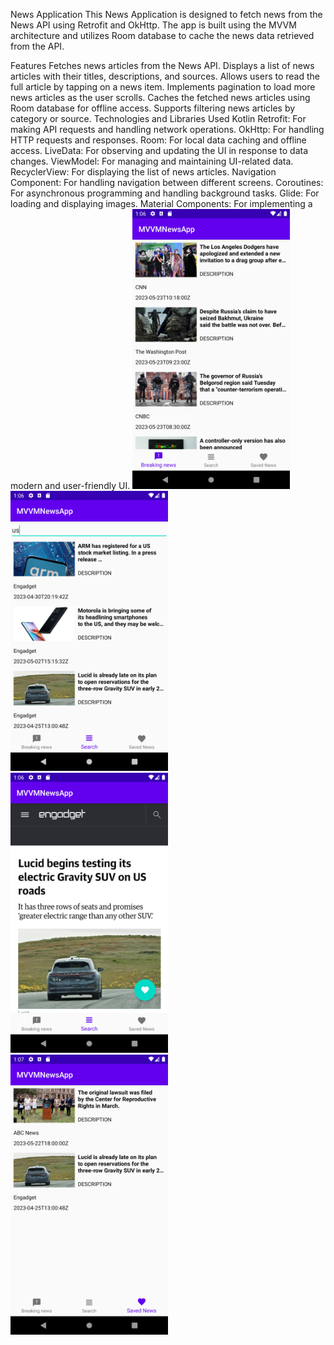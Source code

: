 News Application
This News Application is designed to fetch news from the News API using Retrofit and OkHttp. The app is built using the MVVM architecture and utilizes Room database to cache the news data retrieved from the API.

Features
Fetches news articles from the News API.
Displays a list of news articles with their titles, descriptions, and sources.
Allows users to read the full article by tapping on a news item.
Implements pagination to load more news articles as the user scrolls.
Caches the fetched news articles using Room database for offline access.
Supports filtering news articles by category or source.
Technologies and Libraries Used
Kotlin
Retrofit: For making API requests and handling network operations.
OkHttp: For handling HTTP requests and responses.
Room: For local data caching and offline access.
LiveData: For observing and updating the UI in response to data changes.
ViewModel: For managing and maintaining UI-related data.
RecyclerView: For displaying the list of news articles.
Navigation Component: For handling navigation between different screens.
Coroutines: For asynchronous programming and handling background tasks.
Glide: For loading and displaying images.
Material Components: For implementing a modern and user-friendly UI.
<img src="https://github.com/muradhani/New-app/blob/main/images/Screenshot_20230524_130612.png?raw=true" width=50% height=50%>
<img src="https://github.com/muradhani/New-app/blob/main/images/Screenshot_20230524_130645.png?raw=true" width=50% height=50%>
<img src="https://github.com/muradhani/New-app/blob/main/images/Screenshot_20230524_130700.png?raw=true" width=50% height=50%>
<img src="https://github.com/muradhani/New-app/blob/main/images/Screenshot_20230524_130713.png?raw=true" width=50% height=50%>

